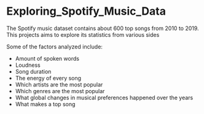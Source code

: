 # Exploring_Spotify_Music_Data
The Spotify music dataset contains about 600 top songs from 2010 to 2019. This projects aims to explore its statistics from various sides

Some of the factors analyzed include:

* Amount of spoken words
* Loudness
* Song duration
* The energy of every song
* Which artists are the most popular
* Which genres are the most popular
* What global changes in musical preferences happened over the years
* What makes a top song
